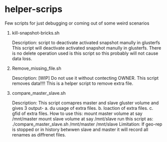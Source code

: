 # helper-scrips
Few scripts for just debugging or coming out of some weird scenarios
1.  kill-snapshot-bricks.sh

    Description:
    script to deactivate activated snapshot manully in glusterfs
    This script will deactivate activated snapshot manully in glusterfs.
    There is no delete operation used is this script so this probably will not
    cause data loss.

2. Remove_missing_file.sh
   
   Description:
   [WIP] Do not use it without contecting OWNER. This script removes data!!!! 
   This is a helper script to remove extra file.


3. compare_master_slave.sh

   Description:
   This script comapres master and slave gluster volume and gives 3 output-
    a. du usage of extra files.
    b. loaction of extra files.
    c. gfid of extra files.
   How to use this:
   mount master volume at say /mnt/master
   mount slave volume at say /mnt/slave
   run this script as:
   ./compare_master_slave.sh /mnt/master /mnt/slave
   Limitation:
    If geo-rep is stopped or in history betwwen slave and master it will record all renames as diffrenet files.


